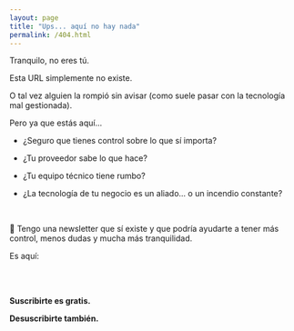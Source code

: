 ```yaml
---
layout: page
title: "Ups... aquí no hay nada"
permalink: /404.html
---
```


Tranquilo, no eres tú.

Esta URL simplemente no existe.

O tal vez alguien la rompió sin avisar (como suele pasar con la tecnología mal gestionada).

Pero ya que estás aquí...

- ¿Seguro que tienes control sobre lo que sí importa?

- ¿Tu proveedor sabe lo que hace?

- ¿Tu equipo técnico tiene rumbo?

- ¿La tecnología de tu negocio es un aliado... o un incendio constante?

<br>

📩 Tengo una newsletter que sí existe y que podría ayudarte a tener más control, menos dudas y mucha más tranquilidad.

Es aquí:

<div class="ml-embedded" data-form="2GVuQs"></div>

<br>
<br>

**Suscribirte es gratis.**

**Desuscribirte también.**

<br>

